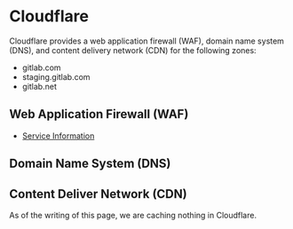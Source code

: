 # Cloudflare

Cloudflare provides a web application firewall (WAF), domain name system
(DNS), and content delivery network (CDN) for the following zones:

- gitlab.com
- staging.gitlab.com
- gitlab.net

## Web Application Firewall (WAF)

* [Service Information](../waf/service-waf.md)

## Domain Name System (DNS)

## Content Deliver Network (CDN)

As of the writing of this page, we are caching nothing in Cloudflare.
